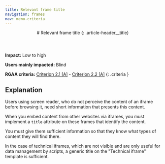 ```yaml
---
title: Relevant frame title
navigation: frames
nav: menu-criteria
---
```


<header>
# Relevant frame title
{: .article-header__title}
</header>

**Impact:** Low to high

**Users mainly impacted:** Blind

**RGAA criteria:** [Criterion 2.1 [A]](http://disic.github.io/rgaa_referentiel_en/criteria.html#crit-2-1) - [Criterion 2.2 [A]](http://disic.github.io/rgaa_referentiel_en/criteria.html#crit-2-2)
{: .criteria }

## Explanation

Users using screen reader, who do not perceive the content of an iframe before browsing it, need short information that presents this content.

When you embed content from other websites via iframes, you must implement a `title` attribute on these frames that identify the content.

You must give them sufficient information so that they know what types of content they will find there.

In the case of technical iframes, which are not visible and are only useful for data management by scripts, a generic title on the "Technical iframe" template is sufficient.

